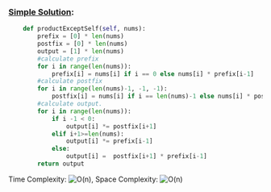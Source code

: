 ### [Simple Solution](/Array/ProductOfArray/basic_sol.py): 

```python
    def productExceptSelf(self, nums):
        prefix = [0] * len(nums)
        postfix = [0] * len(nums)
        output = [1] * len(nums)
        #calculate prefix
        for i in range(len(nums)):
            prefix[i] = nums[i] if i == 0 else nums[i] * prefix[i-1]
        #calculate postfix
        for i in range(len(nums)-1, -1, -1):
            postfix[i] = nums[i] if i == len(nums)-1 else nums[i] * postfix[i+1]
        #calculate output. 
        for i in range(len(nums)):
            if i -1 < 0:
                output[i] *= postfix[i+1]
            elif i+1>=len(nums):
                output[i] *= prefix[i-1]
            else:
                output[i] =  postfix[i+1] * prefix[i-1]
        return output
```

Time Complexity: ![O(n)](<https://latex.codecogs.com/svg.image?\inline&space;O(n)>), Space Complexity: ![O(n)](<https://latex.codecogs.com/svg.image?\inline&space;O(n)>)